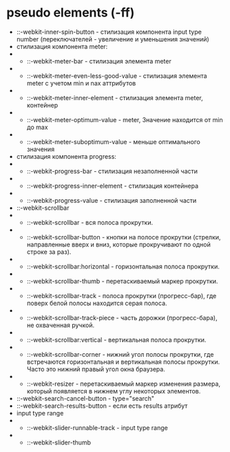 <!-- pseudo elements ----------------------------------------------------------------------------------------------------------------------->

# pseudo elements (-ff)

- ::-webkit-inner-spin-button - стилизация компонента input type number (переключателей - увеличение и уменьшения значений)
- стилизация компонента meter:
- - ::-webkit-meter-bar - стилизация элемента meter
- - ::-webkit-meter-even-less-good-value - стилизация элемента meter с учетом min и nax аттрибутов
- - ::-webkit-meter-inner-element - стилизация элемента meter, контейнер
- - ::-webkit-meter-optimum-value - meter, Значение находится от min до max
- - ::-webkit-meter-suboptimum-value - меньше оптимального значения
- стилизация компонента progress:
- - ::-webkit-progress-bar - стилизация незаполненной части
- - ::-webkit-progress-inner-element - стилизация контейнера
- - ::-webkit-progress-value - стилизация заполненной части
- ::-webkit-scrollbar
- - ::-webkit-scrollbar - вся полоса прокрутки.
- - ::-webkit-scrollbar-button - кнопки на полосе прокрутки (стрелки, направленные вверх и вниз, которые прокручивают по одной строке за раз).
- - ::-webkit-scrollbar:horizontal - горизонтальная полоса прокрутки.
- - ::-webkit-scrollbar-thumb - перетаскиваемый маркер прокрутки.
- - ::-webkit-scrollbar-track - полоса прокрутки (прогресс-бар), где поверх белой полосы находится серая полоса.
- - ::-webkit-scrollbar-track-piece - часть дорожки (прогресс-бара), не охваченная ручкой.
- - ::-webkit-scrollbar:vertical - вертикальная полоса прокрутки.
- - ::-webkit-scrollbar-corner - нижний угол полосы прокрутки, где встречаются горизонтальная и вертикальная полосы прокрутки. Часто это нижний правый угол окна браузера.
- - ::-webkit-resizer - перетаскиваемый маркер изменения размера, который появляется в нижнем углу некоторых элементов.
- ::-webkit-search-cancel-button - type="search"
- ::-webkit-search-results-button - если есть results атрибут
- input type range
- - ::-webkit-slider-runnable-track - input type range
- - ::-webkit-slider-thumb
